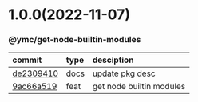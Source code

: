 <a name="1.0.0"></a>
# 1.0.0(2022-11-07)
### @ymc/get-node-builtin-modules
commit|type|desciption
:----|:----|:----
[de2309410](https://github.com/ymc-github/js-idea/commit/1de230941080c8c9cea2b9bf5a11fc6b2a2a6253 "docs(core): update pkg desc&#10;&#10;export handle as default&#10;&#10;generated by ymc@robot")|docs|update pkg desc
[9ac66a519](https://github.com/ymc-github/js-idea/commit/b9ac66a5192743a461164ddc44a91aa033418b84 "feat(core): get node builtin modules&#10;&#10;update lin,tes state in readme.md&#10;update banner in dist&#10;&#10;generated by ymc@robot")|feat|get node builtin modules